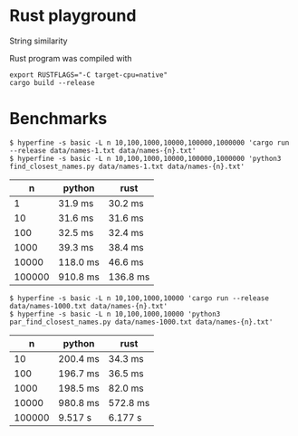 # Rust playground

String similarity

Rust program was compiled with
```
export RUSTFLAGS="-C target-cpu=native"
cargo build --release
```

# Benchmarks 


```
$ hyperfine -s basic -L n 10,100,1000,10000,100000,1000000 'cargo run --release data/names-1.txt data/names-{n}.txt'
$ hyperfine -s basic -L n 10,100,1000,10000,100000,1000000 'python3 find_closest_names.py data/names-1.txt data/names-{n}.txt'
```

| n        | python    | rust     |
| -------- | --------- | -------- |
| 1        |   31.9 ms |  30.2 ms |
| 10       |   31.6 ms |  31.6 ms |
| 100      |   32.5 ms |  32.4 ms |
| 1000     |   39.3 ms |  38.4 ms |
| 10000    |  118.0 ms |  46.6 ms |
| 100000   |  910.8 ms | 136.8 ms |
             
```
$ hyperfine -s basic -L n 10,100,1000,10000 'cargo run --release data/names-1000.txt data/names-{n}.txt'
$ hyperfine -s basic -L n 10,100,1000,10000 'python3 par_find_closest_names.py data/names-1000.txt data/names-{n}.txt'
```

| n      | python    | rust      |
| ------ | --------- | --------- |
| 10     |  200.4 ms |   34.3 ms |
| 100    |  196.7 ms |   36.5 ms |
| 1000   |  198.5 ms |   82.0 ms |
| 10000  |  980.8 ms |  572.8 ms |
| 100000 |  9.517 s  |   6.177 s |

